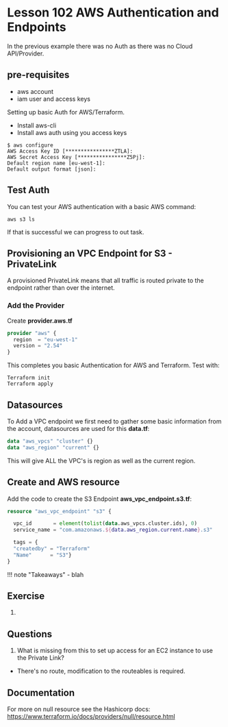 # Lesson 102 AWS Authentication and Endpoints

In the previous example there was no Auth as there was no Cloud API/Provider.

## pre-requisites

- aws account
- iam user and access keys

Setting up basic Auth for AWS/Terraform.

- Install aws-cli
- Install aws auth using you access keys

```cli
$ aws configure
AWS Access Key ID [****************ZTLA]:
AWS Secret Access Key [****************Z5Pj]:
Default region name [eu-west-1]:
Default output format [json]:
```

## Test Auth

You can test your AWS authentication with a basic AWS command:

```cli
aws s3 ls
```

If that is successful we can progress to out task.

## Provisioning an VPC Endpoint for S3 - PrivateLink

A provisioned PrivateLink means that all traffic is routed private to the endpoint rather than over the internet.

### Add the Provider

Create **provider.aws.tf**

```terraform
provider "aws" {
  region  = "eu-west-1"
  version = "2.54"
}
```

This completes you basic Authentication for AWS and Terraform.
Test with:

```cli
Terraform init
Terraform apply
```

## Datasources

To Add a VPC endpoint we first need to gather some basic information from the account, datasources are used for this **data.tf**:

```terraform
data "aws_vpcs" "cluster" {}
data "aws_region" "current" {}
```

This will give ALL the VPC's is region as well as the current region.

## Create and AWS resource

Add the code to create the S3 Endpoint **aws_vpc_endpoint.s3.tf**:

```terraform
resource "aws_vpc_endpoint" "s3" {

  vpc_id       = element(tolist(data.aws_vpcs.cluster.ids), 0)
  service_name = "com.amazonaws.${data.aws_region.current.name}.s3"

  tags = {
  "createdby" = "Terraform"
  "Name"      = "S3"}
}
```

!!! note "Takeaways" - blah

## Exercise

1.

## Questions

1. What is missing from this to set up access for an EC2 instance to use the Private Link?

- There's no route, modification to the routeables is required.

## Documentation

For more on null resource see the Hashicorp docs:
<https://www.terraform.io/docs/providers/null/resource.html>
